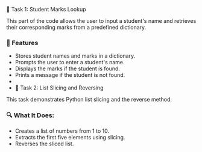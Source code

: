  🧠 Task 1: Student Marks Lookup

This part of the code allows the user to input a student's name and retrieves their corresponding marks from a predefined dictionary.

### 🎯 Features
- Stores student names and marks in a dictionary.
- Prompts the user to enter a student's name.
- Displays the marks if the student is found.
- Prints a message if the student is not found.
- 
- 🧪 Task 2: List Slicing and Reversing

This task demonstrates Python list slicing and the reverse method.

### 🔍 What It Does:
- Creates a list of numbers from 1 to 10.
- Extracts the first five elements using slicing.
- Reverses the sliced list.
